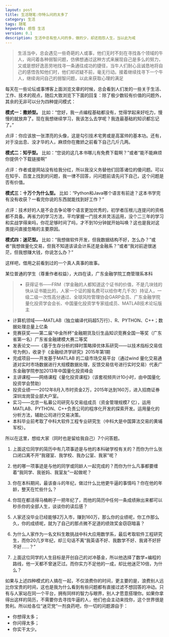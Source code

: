 ```yaml
---
layout: post
title: 生活随笔:你特么问的太多了
category: 生活
tags: 随笔
keywords: 感悟 生活
version: 0.1
description: 生活中总有些人问的多，做的少，却还抱怨人生，当以此为戒
---
```


> 生活当中，总会遇见一些奇葩的人或事，他们无时不刻在寻找各个领域的牛人，询问着各种弱智问题，仿佛想通过这种方式来展现自己是多么的努力，又或是想好逸恶劳地找寻一条通往成功的捷径，当牛人们耐心且诚恳地将自己的感悟告知他们时，他们却迟疑不前，毫无行动。接着继续找寻下一个牛人，继续询问自己的弱智问题，以此来获取心理的满足  

每天在一些论坛或事博客上面浏览文章的时候，总会看到人们发的一些关于生活、工作、技术的观点，随后大致浏览下下面的回复：除了极少数较有价值的问题外，其余的无非可以分为四种提问模式：

**模式一：撒娇型。** 比如：“您好，我一点编程基础都没有，觉得学起来好吃力，慢慢的就放弃了。现在我想继续学习，我该怎么去学呢？我连最基础的知识都忘记了。”

点评：你应该放一张漂亮的头像，这是勾引技术宅男或是高富帅的基本功。还有，对于没出息、没才华的人，麻烦你在撒娇之前看下自己几斤几两。

**模式二：知乎型。** 比如：“您说的这几本书哪儿有免费下载啊？”或者“能不能麻烦你提供个下载链接啊”

点评：作者或是网站没有给我分红，所以我没义务替他们回答诸位的傻问题。可以在知乎、百度上找到的问题，我一律不回答，问问题前请先问下自己，这个问题是否有价值。

**模式三：十万个为什么型。** 比如：“Python和Java哪个语言有前途？这本书学完有没有收获？一看完你说的东西就能找到好工作？”

点评：技术好的人是不会去争论哪个语言更加优秀的，初学者压根儿连提问的资格都不具备。再省力的学习方法，平均掌握一门技术并灵活运用，没个二三年的学习和实战学得来吗，你花足够时间了吗，才不到10分钟就开始叫唤？这也是我对这类提问直接忽略的主要原因。

**模式四：迷茫型。** 比如：“我想做软件开发，但我数据结构不好，怎么办？”或者“我想做量化交易，但我不知道该读会计系还是金融系？”或者“我对前途很迷茫，但我想赚大钱，你说怎么办？”

这样吧，借用之前看到过的一个真人真事的故事。

某位普通的学生（尊重作者权益），大四在读，广东金融学院工商管理系本科

> - 获得证书——FRM（学金融的人都知道这个证书的价值，不是几块钱的快从证书能比的，人家一个证的报名费可以给你考几千次）持证人，一级二级一次性高分通过、全球风险管理协会GARP会员、广东金融学院量化投资学会会长、中国量化投资学专家组成员、MATLAB技术论坛版主
- 计算机领域——MATLAB（独立编译代码超5万行）、R、PYTHON、C++；数据处理总量上亿条
- 竞赛获奖——第二届“中金所杯”金融期货及衍生品知识竞赛全国一等奖（广东省第一名）广东省金融建模大赛二等奖
- 发表论文——《基于生存分析的择时策略择优体系研究——以技术指标交易信号为例》，收录于《金融经济学研究》2015年第1期
- 完成项目——开发基于MATLAB 的二级市场交易平台（通过wind 量化交易通道对实时市场数据进行大规模数据处理，反馈交易信号进行实时交易）代表广东金融学院参加2013年中国量化投资峰会
- 主讲课程——网络课程《量化投资课程》（该套视频共计10小时，由中国量化投资学会赞助）
- 投资业绩——2012年8月入市时资金2万，2015年达到160万，进入招商证券深圳龙岗营业部大户室。
- 实习——北京一私募公司研究与交易组成员（资金管理规模7 亿），运用MATLAB、PYTHON、C++负责公司的程序化开发的探索开发。运用量化的分析方法，辅助公司进行交易决策。
- 本科毕业前考取了中科大软件工程专业研究生（中科大是中国算法交易的黄埔军校）。

所以在这里，想给大家（同时也是留给我自己）7个问答题。

1. 上面这位同学的简历中有几项事迹是与他的本科破学校有关的？而你为什么张口闭口离不开“我寝室、我学校、我办公室、我家”呢？

2. 他的哪一项事迹是与他的同学或同龄人一起完成的？而你为什么凡事都要缠着“我同学、我爸妈、我室友”一起做呢？

3. 你在本科期间，最该奋斗的年纪，做过什么比他更牛逼的事情吗？你在他的年龄，整天在忙些什么？

4. 你现在都活得马桶刷子一把年纪了，而他的简历中任何一条成绩揪出来都可以秒杀你的全部人生，谈谈你的读后感？

5. 人家还没毕业已经能够2万入市，赚到160万，那么你的业绩呢，你工作那么久，你的成绩呢，就为了自己的那点微不足道的绩效奖金窃窃暗喜？

6. 为什么人家作为一名文科生敢挑战中科大应用数学系，最后考取软件工程研究生，而你20几岁年纪，却三句话不离“我英语不好、我数学不好、我肾不好肝不好……？”

7. 上面这位同学的人生目标是开创自己的对冲基金，所以他选择了数学+编程的路线，他一天都不曾迷茫过。而你实力不足他的一成，却比他迷茫10倍，为什么？

如果与上述四种模式的人搞在一起，不仅浪费你的时间，更主要的是，浪费别人远比你宝贵的时间，这也是我为什么看到有些问题都有直接过滤不想回答的冲动。只有与人家站在同一个平台，拥有同样的智力与眼界，别人才愿意搭理你。如果你拿得出这样的简历，不需要你去寻找牛逼的人，他们也会主动来找你，这个世界很是势利。所以给各位“迷茫党”一剂良药吧，你一切的问题源自于：

- 你想得太多；
- 你问得太多；
- 你实干太少。
